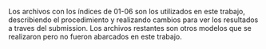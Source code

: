Los archivos con los índices de 01-06 son los utilizados en este trabajo, describiendo el procedimiento y realizando cambios para ver los resultados a traves del submission.
Los archivos restantes son otros modelos que se realizaron pero no fueron abarcados en este trabajo.
